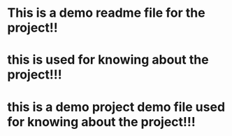 # This is a demo readme file for the project!!

# this is used for knowing about the project!!!

# this is a demo project demo file used for knowing about the project!!!
